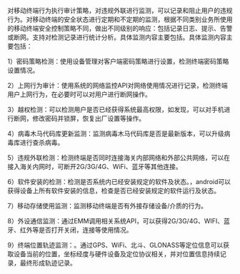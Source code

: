 对移动终端行为执行审计策略，对违规外联进行监测，可以记录和阻止用户的违规行为。对移动终端的安全状态进行定期和不定期的监测，根据不同类别业务所使用的移动终端安全控制策略不同，做出不同级别的响应：包括记录日志、提示、告警或断网。支持对检测记录进行统计分析。具体监测内容主要包括。具体监测内容主要包括：

1）密码策略检测：使用设备管理对客户端密码策略进行设置，检测终端密码策略设置情况。

2）上网行为审计：使用系统的网络监控API对网络使用情况进行记录，检测终端用户上网行为，在必要时可以对用户进行断网操作。

3）越权检测：可以检测用户是否已经获得系统最高权限，如发现，可以对手机进行断网，修改密码并锁屏，恢复出厂设置等操作。

4）病毒木马代码库更新监测：监测病毒木马代码库是否是最新版本，可以升级病毒库进行查杀病毒。

5）违规外联检测：检测终端是否同时连接海关内部网络和外部公共网络，可以在接入海关内网时，可断开2G/3G/4G、WiFi、蓝牙等其他连接。

6）软件安装的检测：检测是否系统内已经安装规定的软件及状态。，android可以获得设备上所有软件安装的信息，检查是否已经安装规定的软件运行及状态。

7）移动存储使用监测：监测移动终端是否有外接存储设备/介质的行为。

8）外设通信监测：通过EMM调用相关系统API，可以获得2G/3G/4G、WIFI、蓝牙、红外等是否打开关闭，连接等使用情况。

9）终端位置轨迹监测：。通过GPS、WiFi、北斗、GLONASS等定位信息可以获取设备当前的位置，坐标经度与硬件设备及定位协议相关，并对位置信息持续记录，最终形成轨迹记录。


